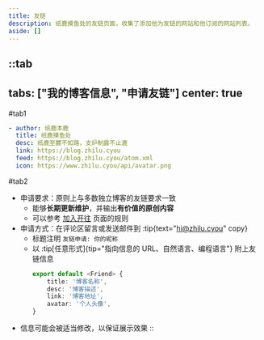 ```yaml
---
title: 友链
description: 纸鹿摸鱼处的友链页面，收集了添加他为友链的网站和他订阅的网站列表。
aside: []
---
```


::tab
---
tabs: ["我的博客信息", "申请友链"]
center: true
---

#tab1

```yaml
- author: 纸鹿本鹿
  title: 纸鹿摸鱼处
  desc: 纸鹿至麓不知路，支炉制露不止漉
  link: https://blog.zhilu.cyou
  feed: https://blog.zhilu.cyou/atom.xml
  icon: https://www.zhilu.cyou/api/avatar.png
```

#tab2

- 申请要求：原则上与多数独立博客的友链要求一致
  - 能够**长期更新维护**，并输出**有价值的原创内容**
  - 可以参考 [加入开往](https://www.travellings.cn/docs/join.html) 页面的规则
- 申请方式：在评论区留言或发送邮件到 :tip{text="hi@zhilu.cyou" copy}
  - 标题注明 `友链申请: 你的昵称`
  - 以 :tip[任意形式]{tip="指向信息的 URL、自然语言、编程语言"} 附上友链信息
    ```ts
    export default <Friend> {
        title: '博客名称',
        desc: '博客描述',
        link: '博客地址',
        avatar: '个人头像',
    }
    ```
- 信息可能会被适当修改，以保证展示效果
::
